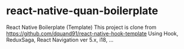 # react-native-quan-boilerplate
React Native Boilerplate (Template)
This project is clone from https://github.com/dquand91/react-native-hook-template
Using Hook, ReduxSaga, React Navigation ver 5.x, i18, ... 
